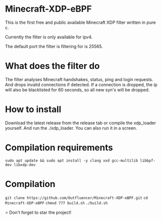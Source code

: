 Minecraft-XDP-eBPF
==========
This is the first free and public available Minecraft XDP filter written in pure c.

Currently the filter is only available for ipv4.

The default port the filter is filtering for is 25565.

# What does the filter do
The filter analyses Minecraft handshakes, status, ping and login requests. And drops invalid connections if detected.
If a connection is dropped, the ip will also be blacklisted for 60 seconds, so all new syn's will be dropped.

# How to install
Download the latest release from the release tab or compile the xdp_loader yourself. And run the ./xdp_loader. You can also run it in a screen.

# Compilation requirements
`sudo apt update && sudo apt install -y clang xxd gcc-multilib libbpf-dev libxdp-dev`

# Compilation
`git clone https://github.com/Outfluencer/Minecraft-XDP-eBPF.git`
`cd Minecraft-XDP-eBPF`
`chmod 777 build.sh`
`./build.sh`

⭐ Don't forget to star the project!
